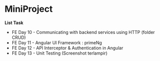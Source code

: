 # MiniProject

<b>List Task</b>

- FE Day 10 - Communicating with backend services using HTTP (folder CRUD)
- FE Day 11 - Angular UI Framework : primeNg
- FE Day 12 - API Interceptor & Authentication in Angular
- FE Day 13 - Unit Testing (Screenshot terlampir)
